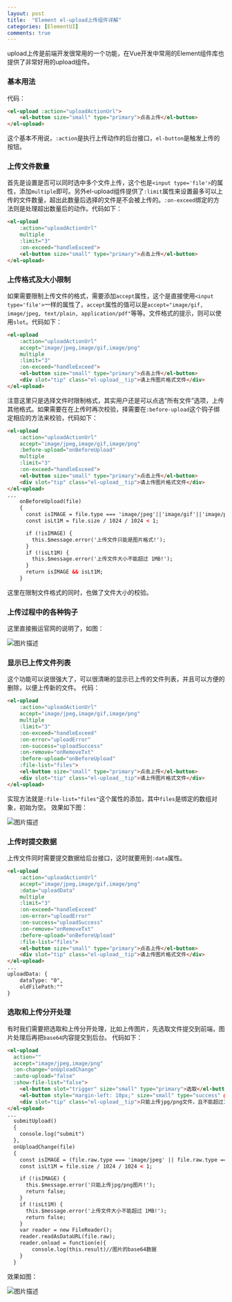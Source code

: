 ```yaml
---
layout: post
title:  "Element el-upload上传组件详解"
categories: [ElementUI]
comments: true
---
```

upload上传是前端开发很常用的一个功能，在Vue开发中常用的Element组件库也提供了非常好用的upload组件。

<!--more-->

### 基本用法

代码：

~~~ html
<el-upload :action="uploadActionUrl">
    <el-button size="small" type="primary">点击上传</el-button>
</el-upload>
~~~ 

这个基本不用说，`:action`是执行上传动作的后台接口，`el-button`是触发上传的按钮。

### 上传文件数量

首先是设置是否可以同时选中多个文件上传，这个也是`<input type='file'>`的属性，添加`multiple`即可。另外el-upload组件提供了`:limit`属性来设置最多可以上传的文件数量，超出此数量后选择的文件是不会被上传的。`:on-exceed`绑定的方法则是处理超出数量后的动作。代码如下：

~~~ html
<el-upload 
    :action="uploadActionUrl"
    multiple
    :limit="3"
    :on-exceed="handleExceed">
    <el-button size="small" type="primary">点击上传</el-button>
</el-upload>
~~~ 

### 上传格式及大小限制

如果需要限制上传文件的格式，需要添加`accept`属性，这个是直接使用`<input type='file'>`一样的属性了，`accept`属性的值可以是`accept="image/gif, image/jpeg, text/plain, application/pdf"`等等。文件格式的提示，则可以使用`slot`。代码如下：

~~~ html
<el-upload 
    :action="uploadActionUrl"
    accept="image/jpeg,image/gif,image/png"
    multiple
    :limit="3"
    :on-exceed="handleExceed">
    <el-button size="small" type="primary">点击上传</el-button>
    <div slot="tip" class="el-upload__tip">请上传图片格式文件</div>
</el-upload>
~~~ 

注意这里只是选择文件时限制格式，其实用户还是可以点选“所有文件”选项，上传其他格式。如果需要在在上传时再次校验，择需要在`:before-upload`这个钩子绑定相应的方法来校验，代码如下：

~~~ html
<el-upload 
    :action="uploadActionUrl"
    accept="image/jpeg,image/gif,image/png"
    :before-upload="onBeforeUpload"
    multiple
    :limit="3"
    :on-exceed="handleExceed">
    <el-button size="small" type="primary">点击上传</el-button>
    <div slot="tip" class="el-upload__tip">请上传图片格式文件</div>
</el-upload>
...
    onBeforeUpload(file)
    {
      const isIMAGE = file.type === 'image/jpeg'||'image/gif'||'image/png';
      const isLt1M = file.size / 1024 / 1024 < 1;

      if (!isIMAGE) {
        this.$message.error('上传文件只能是图片格式!');
      }
      if (!isLt1M) {
        this.$message.error('上传文件大小不能超过 1MB!');
      }
      return isIMAGE && isLt1M;
    }
~~~ 

这里在限制文件格式的同时，也做了文件大小的校验。

### 上传过程中的各种钩子

这里直接搬运官网的说明了，如图：

![](https://image-static.segmentfault.com/288/385/2883854802-5aac7792c083a "图片描述")

### 显示已上传文件列表

这个功能可以说很强大了，可以很清晰的显示已上传的文件列表，并且可以方便的删除，以便上传新的文件。
代码：

~~~ html
<el-upload 
    :action="uploadActionUrl"
    accept="image/jpeg,image/gif,image/png"
    multiple
    :limit="3"
    :on-exceed="handleExceed"    
    :on-error="uploadError"
    :on-success="uploadSuccess"
    :on-remove="onRemoveTxt"
    :before-upload="onBeforeUpload"
    :file-list="files">
    <el-button size="small" type="primary">点击上传</el-button>
    <div slot="tip" class="el-upload__tip">请上传图片格式文件</div>
</el-upload>
~~~ 

实现方法就是`:file-list="files"`这个属性的添加，其中`files`是绑定的数组对象，初始为空。
效果如下图：

![](https://segmentfault.com/img/bV52SX/view?w=346&h=171 "图片描述")

### 上传时提交数据

上传文件同时需要提交数据给后台接口，这时就要用到`:data`属性。

~~~ html
<el-upload 
    :action="uploadActionUrl"
    accept="image/jpeg,image/gif,image/png"
    :data="uploadData"
    multiple
    :limit="3"
    :on-exceed="handleExceed"    
    :on-error="uploadError"
    :on-success="uploadSuccess"
    :on-remove="onRemoveTxt"
    :before-upload="onBeforeUpload"
    :file-list="files">
    <el-button size="small" type="primary">点击上传</el-button>
    <div slot="tip" class="el-upload__tip">请上传图片格式文件</div>
</el-upload>
...
uploadData: {
    dataType: "0",
    oldFilePath:""
}
~~~ 

### 选取和上传分开处理

有时我们需要把选取和上传分开处理，比如上传图片，先选取文件提交到前端，图片处理后再把`base64`内容提交到后台。
代码如下：

~~~ html
<el-upload
  action=""
  accept="image/jpeg,image/png"
  :on-change="onUploadChange"
  :auto-upload="false"
  :show-file-list="false">
    <el-button slot="trigger" size="small" type="primary">选取</el-button>
    <el-button style="margin-left: 10px;" size="small" type="success" @click="submitUpload">上传</el-button>
    <div slot="tip" class="el-upload__tip">只能上传jpg/png文件，且不能超过1m</div>
</el-upload>
...
  submitUpload()
  {
    console.log("submit")
  },
  onUploadChange(file)
  {
    const isIMAGE = (file.raw.type === 'image/jpeg' || file.raw.type === 'image/png');
    const isLt1M = file.size / 1024 / 1024 < 1;

    if (!isIMAGE) {
      this.$message.error('只能上传jpg/png图片!');
      return false;
    }
    if (!isLt1M) {
      this.$message.error('上传文件大小不能超过 1MB!');
      return false;
    }
    var reader = new FileReader();
    reader.readAsDataURL(file.raw);
    reader.onload = function(e){
        console.log(this.result)//图片的base64数据
    }
  }
~~~ 

效果如图：

![](https://image-static.segmentfault.com/103/461/1034619309-5aaf22dc98eb5 "图片描述")